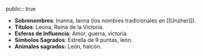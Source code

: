 public:: true

- **Sobrenombres**: Inanna, Ianna (los nombres tradicionales en [[Unzher]]).
- **Títulos**: Leona, Reina de la Victoria.
- **Esferas de Influencia**: Amor, guerra, victoria.
- **Símbolos Sagrados**: Estrella de 9 puntas, león.
- **Animales sagrados:** León, halcón.